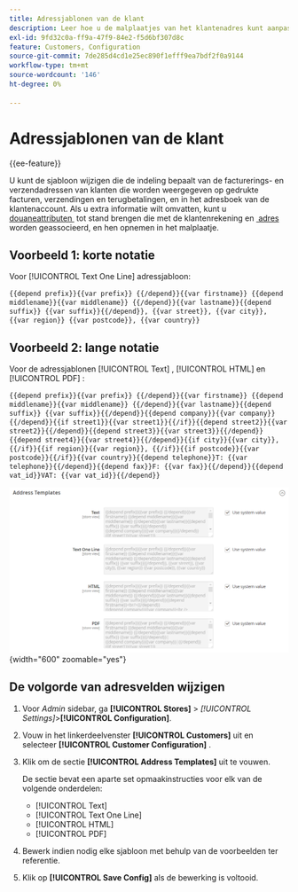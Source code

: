 ```yaml
---
title: Adressjablonen van de klant
description: Leer hoe u de malplaatjes van het klantenadres kunt aanpassen.
exl-id: 9fd32c0a-ff9a-47f9-84e2-f5d6bf307d8c
feature: Customers, Configuration
source-git-commit: 7de285d4cd1e25ec890f1efff9ea7bdf2f0a9144
workflow-type: tm+mt
source-wordcount: '146'
ht-degree: 0%

---
```


# Adressjablonen van de klant

{{ee-feature}}

U kunt de sjabloon wijzigen die de indeling bepaalt van de facturerings- en verzendadressen van klanten die worden weergegeven op gedrukte facturen, verzendingen en terugbetalingen, en in het adresboek van de klantenaccount. Als u extra informatie wilt omvatten, kunt u [&#x200B; douaneattributen &#x200B;](attribute-properties.md) tot stand brengen die met de klantenrekening en [&#x200B; adres &#x200B;](address-attributes.md) worden geassocieerd, en hen opnemen in het malplaatje.

## Voorbeeld 1: korte notatie

Voor [!UICONTROL Text One Line] adressjabloon:

```text
{{depend prefix}}{{var prefix}} {{/depend}}{{var firstname}} {{depend middlename}}{{var middlename}} {{/depend}}{{var lastname}}{{depend suffix}} {{var suffix}}{{/depend}}, {{var street}}, {{var city}}, {{var region}} {{var postcode}}, {{var country}}
```

## Voorbeeld 2: lange notatie

Voor de adressjablonen [!UICONTROL Text] , [!UICONTROL HTML] en [!UICONTROL PDF] :

```text
{{depend prefix}}{{var prefix}} {{/depend}}{{var firstname}} {{depend middlename}}{{var middlename}} {{/depend}}{{var lastname}}{{depend suffix}} {{var suffix}}{{/depend}}{{depend company}}{{var company}}{{/depend}}{{if street1}}{{var street1}}{{/if}}{{depend street2}}{{var street2}}{{/depend}}{{depend street3}}{{var street3}}{{/depend}}{{depend street4}}{{var street4}}{{/depend}}{{if city}}{{var city}},  {{/if}}{{if region}}{{var region}}, {{/if}}{{if postcode}}{{var postcode}}{{/if}}{{var country}}{{depend telephone}}T: {{var telephone}}{{/depend}}{{depend fax}}F: {{var fax}}{{/depend}}{{depend vat_id}}VAT: {{var vat_id}}{{/depend}}
```

![&#x200B; het adresmalplaatjes van de Klant &#x200B;](../configuration-reference/customers/assets/customer-configuration-address-templates.png){width="600" zoomable="yes"}

## De volgorde van adresvelden wijzigen

1. Voor _Admin_ sidebar, ga **[!UICONTROL Stores]** > _[!UICONTROL Settings]_>**[!UICONTROL Configuration]**.

1. Vouw in het linkerdeelvenster **[!UICONTROL Customers]** uit en selecteer **[!UICONTROL Customer Configuration]** .

1. Klik om de sectie **[!UICONTROL Address Templates]** uit te vouwen.

   De sectie bevat een aparte set opmaakinstructies voor elk van de volgende onderdelen:

   - [!UICONTROL Text]
   - [!UICONTROL Text One Line]
   - [!UICONTROL HTML]
   - [!UICONTROL PDF]

1. Bewerk indien nodig elke sjabloon met behulp van de voorbeelden ter referentie.

1. Klik op **[!UICONTROL Save Config]** als de bewerking is voltooid.
